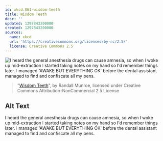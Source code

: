 ```yaml
---
id: xkcd.861-wisdom-teeth
title: Wisdom Teeth
desc: ''
updated: 1297843200000
created: 1297843200000
sources:
  name: xkcd
  url: 'https://creativecommons.org/licenses/by-nc/2.5/'
  license: Creative Commons 2.5
---
```

![I heard the general anesthesia drugs can cause amnesia, so when I woke up mid-extraction I started taking notes on my hand so I'd remember things later. I managed 'AWAKE BUT EVERYTHING OK' before the dental assistant managed to find and confiscate all my pens.](https://imgs.xkcd.com/comics/wisdom_teeth.png)
> "[Wisdom Teeth](https://xkcd.com/861/)", by Randall Munroe, licensed under Creative Commons Attribution-NonCommercial 2.5 License

## Alt Text
I heard the general anesthesia drugs can cause amnesia, so when I woke up mid-extraction I started taking notes on my hand so I'd remember things later. I managed 'AWAKE BUT EVERYTHING OK' before the dental assistant managed to find and confiscate all my pens.
